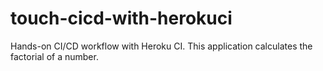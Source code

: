 # touch-cicd-with-herokuci

Hands-on CI/CD workflow with Heroku CI. This application calculates the factorial of a number.
